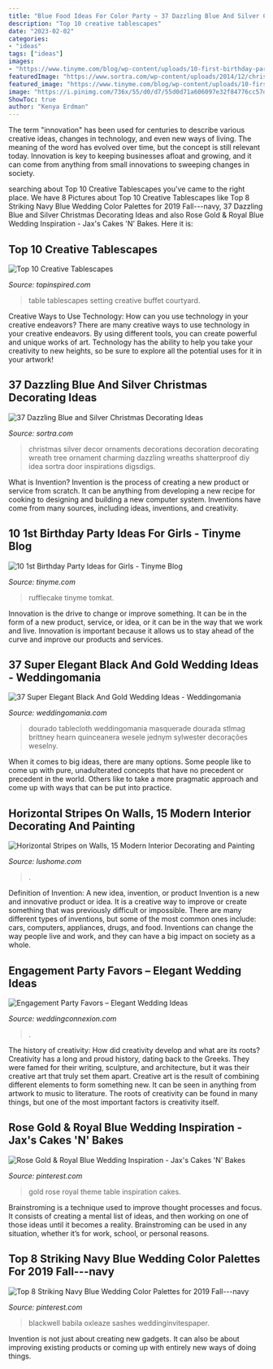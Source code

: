 ```yaml
---
title: "Blue Food Ideas For Color Party ~ 37 Dazzling Blue And Silver Christmas Decorating Ideas"
description: "Top 10 creative tablescapes"
date: "2023-02-02"
categories:
- "ideas"
tags: ["ideas"]
images:
- "https://www.tinyme.com/blog/wp-content/uploads/10-first-birthday-party-ideas-for-girls/10-First-Birthday-Party-Ideas-for-Girls-9.jpg"
featuredImage: "https://www.sortra.com/wp-content/uploads/2014/12/christmas-silver-blue-decor11.jpg"
featured_image: "https://www.tinyme.com/blog/wp-content/uploads/10-first-birthday-party-ideas-for-girls/10-First-Birthday-Party-Ideas-for-Girls-9.jpg"
image: "https://i.pinimg.com/736x/55/d0/d7/55d0d71a606097e32f84776cc57d3e19.jpg"
ShowToc: true
author: "Kenya Erdman"
---
```



The term "innovation" has been used for centuries to describe various creative ideas, changes in technology, and even new ways of living. The meaning of the word has evolved over time, but the concept is still relevant today. Innovation is key to keeping businesses afloat and growing, and it can come from anything from small innovations to sweeping changes in society.

	

		
searching about Top 10 Creative Tablescapes you've came to the right place. We have 8 Pictures about Top 10 Creative Tablescapes like Top 8 Striking Navy Blue Wedding Color Palettes for 2019 Fall---navy, 37 Dazzling Blue and Silver Christmas Decorating Ideas and also Rose Gold &amp; Royal Blue Wedding Inspiration - Jax&#039;s Cakes &#039;N&#039; Bakes. Here it is:
		
    
## Top 10 Creative Tablescapes

<img loading=lazy src="https://www.topinspired.com/wp-content/uploads/2013/07/44.jpg" onerror="this.onerror=null;this.src='https://tse3.mm.bing.net/th?id=OIP.6cfqA5RSVJKdAX5CLzmjAgHaLH&amp;pid=15.1';" alt="Top 10 Creative Tablescapes">

_Source: topinspired.com_

>table tablescapes setting creative buffet courtyard. 

	

Creative Ways to Use Technology: How can you use technology in your creative endeavors?
There are many creative ways to use technology in your creative endeavors. By using different tools, you can create powerful and unique works of art. Technology has the ability to help you take your creativity to new heights, so be sure to explore all the potential uses for it in your artwork!

    
## 37 Dazzling Blue And Silver Christmas Decorating Ideas

<img loading=lazy src="https://www.sortra.com/wp-content/uploads/2014/12/christmas-silver-blue-decor11.jpg" onerror="this.onerror=null;this.src='https://tse4.mm.bing.net/th?id=OIP.OGPs_-TmzSmN7rJAVTeXLQHaJ4&amp;pid=15.1';" alt="37 Dazzling Blue and Silver Christmas Decorating Ideas">

_Source: sortra.com_

>christmas silver decor ornaments decorations decoration decorating wreath tree ornament charming dazzling wreaths shatterproof diy idea sortra door inspirations digsdigs. 

	

What is Invention?
Invention is the process of creating a new product or service from scratch. It can be anything from developing a new recipe for cooking to designing and building a new computer system. Inventions have come from many sources, including ideas, inventions, and creativity.

    
## 10 1st Birthday Party Ideas For Girls - Tinyme Blog

<img loading=lazy src="https://www.tinyme.com/blog/wp-content/uploads/10-first-birthday-party-ideas-for-girls/10-First-Birthday-Party-Ideas-for-Girls-9.jpg" onerror="this.onerror=null;this.src='https://tse4.mm.bing.net/th?id=OIP.rWbTayHthDh5XT--bjHKEwAAAA&amp;pid=15.1';" alt="10 1st Birthday Party Ideas for Girls - Tinyme Blog">

_Source: tinyme.com_

>rufflecake tinyme tomkat. 

	

Innovation is the drive to change or improve something. It can be in the form of a new product, service, or idea, or it can be in the way that we work and live. Innovation is important because it allows us to stay ahead of the curve and improve our products and services.

    
## 37 Super Elegant Black And Gold Wedding Ideas - Weddingomania

<img loading=lazy src="https://i.weddingomania.com/elegant-black-and-gold-wedding-ideas-23.jpg" onerror="this.onerror=null;this.src='https://tse1.mm.bing.net/th?id=OIP.jnjgDTdyBwDzbyMAMRpkJQAAAA&amp;pid=15.1';" alt="37 Super Elegant Black And Gold Wedding Ideas - Weddingomania">

_Source: weddingomania.com_

>dourado tablecloth weddingomania masquerade dourada stlmag brittney hearn quinceanera wesele jednym sylwester decorações weselny. 

	

When it comes to big ideas, there are many options. Some people like to come up with pure, unadulterated concepts that have no precedent or precedent in the world. Others like to take a more pragmatic approach and come up with ways that can be put into practice. 

    
## Horizontal Stripes On Walls, 15 Modern Interior Decorating And Painting

<img loading=lazy src="https://www.lushome.com/wp-content/uploads/2012/01/striped-walls-interior-decorating-painting-ideas-4.jpg" onerror="this.onerror=null;this.src='https://tse2.mm.bing.net/th?id=OIP.bpV1-fIbOwwotf9iLaXL1AAAAA&amp;pid=15.1';" alt="Horizontal Stripes on Walls, 15 Modern Interior Decorating and Painting">

_Source: lushome.com_

>. 

	

Definition of Invention: A new idea, invention, or product
Invention is a new and innovative product or idea. It is a creative way to improve or create something that was previously difficult or impossible. There are many different types of inventions, but some of the most common ones include: cars, computers, appliances, drugs, and food. Inventions can change the way people live and work, and they can have a big impact on society as a whole.

    
## Engagement Party Favors – Elegant Wedding Ideas

<img loading=lazy src="http://weddingconnexion.com/tropical-destination-wedding-blog/wp-content/uploads/2019/09/blue-silver-white-engagement-party-favors.jpg" onerror="this.onerror=null;this.src='https://tse4.mm.bing.net/th?id=OIP.gD0ttBys0NozMl8FWGUNDgHaHa&amp;pid=15.1';" alt="Engagement Party Favors – Elegant Wedding Ideas">

_Source: weddingconnexion.com_

>. 

	

The history of creativity: How did creativity develop and what are its roots?
Creativity has a long and proud history, dating back to the Greeks. They were famed for their writing, sculpture, and architecture, but it was their creative art that truly set them apart. Creative art is the result of combining different elements to form something new. It can be seen in anything from artwork to music to literature. The roots of creativity can be found in many things, but one of the most important factors is creativity itself.

    
## Rose Gold &amp; Royal Blue Wedding Inspiration - Jax&#039;s Cakes &#039;N&#039; Bakes

<img loading=lazy src="https://i.pinimg.com/736x/55/d0/d7/55d0d71a606097e32f84776cc57d3e19.jpg" onerror="this.onerror=null;this.src='https://tse2.mm.bing.net/th?id=OIP.ty_pcZsF9V_Z0ZJ-9Naq0gHaJ4&amp;pid=15.1';" alt="Rose Gold &amp; Royal Blue Wedding Inspiration - Jax&#039;s Cakes &#039;N&#039; Bakes">

_Source: pinterest.com_

>gold rose royal theme table inspiration cakes. 

	

Brainstroming is a technique used to improve thought processes and focus. It consists of creating a mental list of ideas, and then working on one of those ideas until it becomes a reality. Brainstroming can be used in any situation, whether it’s for work, school, or personal reasons.

    
## Top 8 Striking Navy Blue Wedding Color Palettes For 2019 Fall---navy

<img loading=lazy src="https://i.pinimg.com/736x/00/75/e7/0075e719e5e114b78d3a38ab1f1e1dbc.jpg" onerror="this.onerror=null;this.src='https://tse4.mm.bing.net/th?id=OIP.xtJjZO2EfF0CVSPE2MaYCgHaJ4&amp;pid=15.1';" alt="Top 8 Striking Navy Blue Wedding Color Palettes for 2019 Fall---navy">

_Source: pinterest.com_

>blackwell babila oxleaze sashes weddinginvitespaper. 

	

Invention is not just about creating new gadgets. It can also be about improving existing products or coming up with entirely new ways of doing things.

